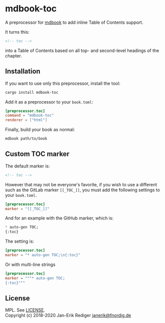 # mdbook-toc

A preprocessor for [mdbook][] to add inline Table of Contents support.

[mdbook]: https://github.com/rust-lang-nursery/mdBook

It turns this:

```md
<!-- toc -->
```

into a Table of Contents based on all top- and second-level headings of the chapter.

## Installation

If you want to use only this preprocessor, install the tool:

```sh
cargo install mdbook-toc
```

Add it as a preprocessor to your `book.toml`:

```toml
[preprocessor.toc]
command = "mdbook-toc"
renderer = ["html"]
```

Finally, build your book as normal:

```sh
mdbook path/to/book
```

## Custom TOC marker

The default marker is:
```md
<!-- toc -->
```

However that may not be everyone's favorite, if you wish to use a different such as the GitLab marker `[[_TOC_]]`, you must add the following settings to your `book.toml`.

```toml
[preprocessor.toc]
marker = "[[_TOC_]]"
```

And for an example with the GitHub marker, which is:
```md
* auto-gen TOC;
{:toc}
```

The setting is:
```toml
[preprocessor.toc]
marker = "* auto-gen TOC;\n{:toc}"
```

Or with multi-line strings
```toml
[preprocessor.toc]
marker = """* auto-gen TOC;
{:toc}"""
```

## License

MPL. See [LICENSE](LICENSE).  
Copyright (c) 2018-2020 Jan-Erik Rediger <janerik@fnordig.de>

